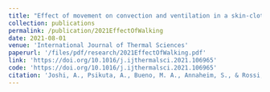 ```yaml
---
title: "Effect of movement on convection and ventilation in a skin-clothing-environment system"
collection: publications
permalink: /publication/2021EffectOfWalking
date: 2021-08-01
venue: 'International Journal of Thermal Sciences'
paperurl: '/files/pdf/research/2021EffectOfWalking.pdf'
link: 'https://doi.org/10.1016/j.ijthermalsci.2021.106965'
code: 'https://doi.org/10.1016/j.ijthermalsci.2021.106965'
citation: 'Joshi, A., Psikuta, A., Bueno, M. A., Annaheim, S., & Rossi, R. M. (2021). Effect of movement on convection and ventilation in a skin-clothing-environment system. International Journal of Thermal Sciences, 166, 106965.'
---
```

